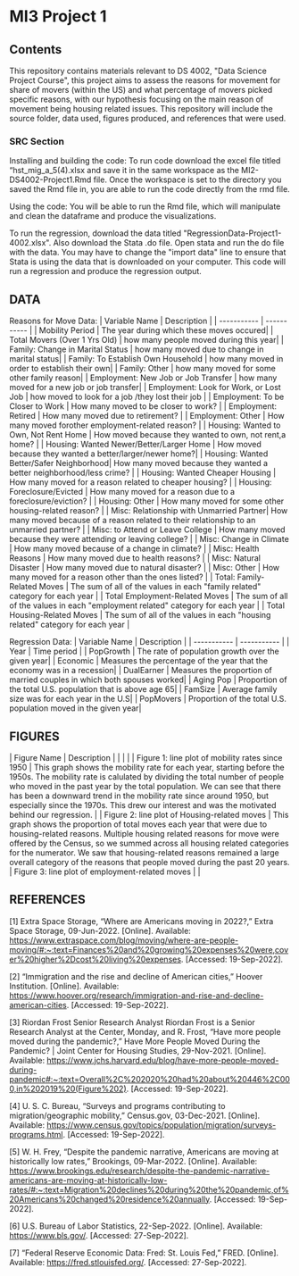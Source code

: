 # MI3 Project 1

## Contents
This repository contains materials relevant to DS 4002, "Data Science Project Course", 
this project aims to assess the reasons for movement for share of movers (within the US) and what 
percentage of movers picked specific reasons, with our hypothesis focusing on the main reason of movement 
being housing related issues. This repository will include the source folder, data used, figures produced, and 
references that were used. 

### SRC Section

Installing and building the code:
To run code download the excel file titled “hst_mig_a_5(4).xlsx and save it in the same 
workspace as the MI2-DS4002-Project1.Rmd file. Once the workspace is set to the directory 
you saved the Rmd file in, you are able to run the code directly from the rmd file.

Using the code: 
You will be able to run the Rmd file, which will manipulate and clean the dataframe and produce the visualizations. 

To run the regression, download the data titled "RegressionData-Project1-4002.xlsx". Also download the Stata .do file.
Open stata and run the do file with the data. You may have to change the "import data" line to ensure that 
Stata is using the data that is downloaded on your computer. This code will run a regression and produce the regression
output. 

## DATA 

Reasons for Move Data:
| Variable Name                            | Description |
| -----------                              | ----------- |
| Mobility Period                          | The year during which these moves occured|
| Total Movers (Over 1 Yrs Old)            | how many people moved during this year|
| Family: Change in Marital Status         | how many moved due to change in marital status|
| Family: To Establish Own Household       | how many moved in order to establish their own|
| Family: Other                            | how many moved for some other family reason|
| Employment: New Job or Job Transfer      | how many moved for a new job or job transfer|
| Employment: Look for Work, or Lost Job   | how moved to look for a job /they lost their job |
| Employment: To be Closer to Work         | How many moved to be closer to work? |
| Employment: Retired                      | How many moved due to retirement? |
| Employment: Other                        | How many moved forother employment-related reason? |
| Housing: Wanted to Own, Not Rent Home    | How moved because they wanted to own, not rent,a home? |
| Housing: Wanted Newer/Better/Larger Home | How moved because they wanted a better/larger/newer home?|
| Housing: Wanted Better/Safer Neighborhood| How many moved because they wanted a better neighborhood/less crime? |
| Housing: Wanted Cheaper Housing          | How many moved for a reason related to cheaper housing? |
| Housing: Foreclosure/Evicted             | How many moved for a reason due to a foreclosure/eviction? |
| Housing: Other                           | How many moved for some other housing-related reason? |
| Misc: Relationship with Unmarried Partner| How many moved because of a reason related to their relationship to an unmarried partner? |
| Misc: to Attend or Leave College         | How many moved because they were attending or leaving college? |
| Misc: Change in Climate                  | How many moved because of a change in climate? |
| Misc: Health Reasons                     | How many moved due to health reasons? |
| Misc: Natural Disaster                   | How many moved due to natural disaster? |
| Misc: Other                              | How many moved for a reason other than the ones listed? |
| Total: Family-Related Moves              | The sum of all of the values in each "family related" category for each year |
| Total Employment-Related Moves           | The sum of all of the values in each "employment related" category for each year |
| Total Housing-Related Moves              | The sum of all of the values in each "housing related" category for each year |


Regression Data: 
| Variable Name      | Description |
| -----------        | ----------- |
| Year               | Time period |
| PopGrowth          | The rate of population growth over the given year|
| Economic           | Measures the percentage of the year that the economy was in a recession|
| DualEarner         | Measures the proportion of married couples in which both spouses worked|
| Aging Pop          | Proportion of the total U.S. population that is above age 65|
| FamSize            | Average family size was for each year in the U.S|
| PopMovers          | Proportion of the total U.S. population moved in the given year|


## FIGURES
| Figure Name        | Description |
|                    |             |
| Figure 1: line plot of mobility rates since 1950          | This graph shows the mobility rate for each year, starting before the 1950s. The mobility rate is calulated by   dividing the total number of people who moved in the past year by the total population. We can see that there has been a downward trend in the mobility rate since around 1950, but especially since the 1970s. This drew our interest and was the motivated behind our regression. |
| Figure 2: line plot of Housing-related moves           | This graph shows the proportion of total moves each year that were due to housing-related reasons. Multiple housing related reasons for move were offered by the Census, so we summed across all housing related categories for the numerator. We saw that housing-related reasons remained a large overall category of the reasons that people moved during the past 20 years. 
| Figure 3: line plot of employment-related moves          |             |




## REFERENCES
[1] Extra Space Storage, “Where are Americans moving in 2022?,” Extra Space Storage, 09-Jun-2022. [Online]. Available: https://www.extraspace.com/blog/moving/where-are-people-moving/#:~:text=Finances%20and%20growing%20expenses%20were,cover%20higher%2Dcost%20living%20expenses. [Accessed: 19-Sep-2022].

[2] “Immigration and the rise and decline of American cities,” Hoover Institution. [Online]. Available: https://www.hoover.org/research/immigration-and-rise-and-decline-american-cities. [Accessed: 19-Sep-2022].

[3] Riordan Frost Senior Research Analyst Riordan Frost is a Senior Research Analyst at the Center, Monday, and R. Frost, “Have more people moved during the pandemic?,” Have More People Moved During the Pandemic? | Joint Center for Housing Studies, 29-Nov-2021. [Online]. Available: https://www.jchs.harvard.edu/blog/have-more-people-moved-during-pandemic#:~:text=Overall%2C%202020%20had%20about%20446%2C000,in%202019%20(Figure%202). [Accessed: 19-Sep-2022].

[4]  U. S. C. Bureau, “Surveys and programs contributing to migration/geographic mobility,” Census.gov, 03-Dec-2021. [Online]. Available: https://www.census.gov/topics/population/migration/surveys-programs.html. [Accessed: 19-Sep-2022].

[5] W. H. Frey, “Despite the pandemic narrative, Americans are moving at historically low rates,” Brookings, 09-Mar-2022. [Online]. Available: https://www.brookings.edu/research/despite-the-pandemic-narrative-americans-are-moving-at-historically-low-rates/#:~:text=Migration%20declines%20during%20the%20pandemic,of%20Americans%20changed%20residence%20annually. [Accessed: 19-Sep-2022].

[6] U.S. Bureau of Labor Statistics, 22-Sep-2022. [Online]. Available: https://www.bls.gov/. [Accessed: 27-Sep-2022]. 

[7] “Federal Reserve Economic Data: Fred: St. Louis Fed,” FRED. [Online]. Available: https://fred.stlouisfed.org/. [Accessed: 27-Sep-2022]. 
